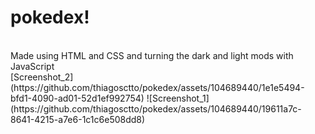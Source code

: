 # pokedex!
<br>
Made using HTML and CSS and turning the dark and light mods with JavaScript 
<br>
[Screenshot_2](https://github.com/thiagosctto/pokedex/assets/104689440/1e1e5494-bfd1-4090-ad01-52d1ef992754)
![Screenshot_1](https://github.com/thiagosctto/pokedex/assets/104689440/19611a7c-8641-4215-a7e6-1c1c6e508dd8)
